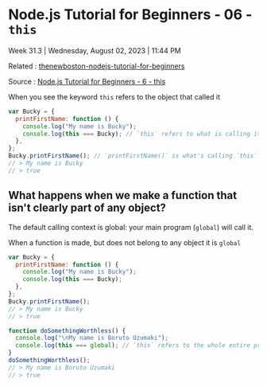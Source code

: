 # Node.js Tutorial for Beginners - 06 - `this`

Week 31.3 | Wednesday, August 02, 2023 | 11:44 PM

Related : [thenewboston-nodejs-tutorial-for-beginners](thenewboston-nodejs-tutorial-for-beginners.md)

Source : [Node.js Tutorial for Beginners - 6 - this](https://www.youtube.com/watch?v=uiZxziF4Ol8&list=PL6gx4Cwl9DGBMdkKFn3HasZnnAqVjzHn_&index=6)

When you see the keyword `this` refers to the object that called it

```js
var Bucky = {
  printFirstName: function () {
    console.log("My name is Bucky");
    console.log(this === Bucky); // `this` refers to what is calling it
  },
};
Bucky.printFirstName(); // `printFirstName()` is what's calling `this`
// > My name is Bucky
// > true
```

## What happens when we make a function that isn't clearly part of any object?

The default calling context is global: your main program (`global`) will call it.

When a function is made, but does not belong to any object it is `global`

```js
var Bucky = {
  printFirstName: function () {
    console.log("My name is Bucky");
    console.log(this === Bucky);
  },
};
Bucky.printFirstName();
// > My name is Bucky
// > true

function doSomethingWorthless() {
  console.log("\nMy name is Boruto Uzumaki");
  console.log(this === global); // `this` refers to the whole entire program
}
doSomethingWorthless();
// > My name is Boruto Uzumaki
// > true
```
